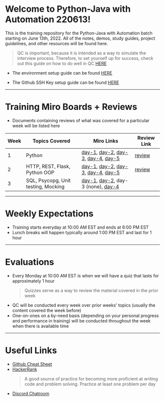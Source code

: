 # Welcome to Python-Java with Automation 220613!
This is the training repository for the Python-Java with Automation batch starting on June 13th, 2022. All of the notes, demos, study guides, project guidelines, and other resources will be found here.

> QC is important, because it is intended as a way to simulate the interview process. Therefore, to set yourself up for success, check out this guide on how to do well in QC [HERE](./qc-tips.md)

*  The environment setup guide can be found [HERE](https://github.com/220613-pwa-ext/environment-setup)

* The Github SSH Key setup guide can be found [HERE](https://github.com/java-gcp-220228/training/blob/main/github-ssh/README.md)

---

# Training Miro Boards + Reviews
* Documents containing reviews of what was covered for a particular week will be listed here

| Week | Topics Covered | Miro Links | Review Link |
| ---- | -------------- | --------- | ---------- |
| 1 | Python | [day-1](https://miro.com/app/board/uXjVOtHw8pA=/?share_link_id=338516573304), [day-2](https://miro.com/app/board/uXjVOtbh1ts=/?share_link_id=519852569851), [day-3](https://miro.com/app/board/uXjVOsy0a_s=/?share_link_id=636704378349), [day-4](https://miro.com/app/board/uXjVOsBHAAE=/?share_link_id=173488968274), [day-5](https://miro.com/app/board/uXjVOsQPfhI=/?share_link_id=578898129378) | [review](./review/week-1.md) |
| 2 | HTTP, REST, Flask, Python OOP | [day-1](https://miro.com/app/board/uXjVOrzhQcw=/?share_link_id=897787260212), [day-2](https://miro.com/app/board/uXjVOrEGWfw=/?share_link_id=48360575489), [day-3](https://miro.com/app/board/uXjVOrZvfFU=/?share_link_id=269869755413), [day-4](https://miro.com/app/board/uXjVOrZvfFU=/?share_link_id=875048102643), [day-5](https://miro.com/app/board/uXjVOqH0_5Q=/?share_link_id=325820228197) | [review](./review/week-2.md)
| 3 | SQL, Psycopg, Unit testing, Mocking | [day-1](https://miro.com/app/board/uXjVOqf7R70=/?share_link_id=43962985364), [day-2](https://miro.com/app/board/uXjVOpwD-oI=/?share_link_id=601658154393), day-3 (none), [day-4](https://miro.com/app/board/uXjVOpUDt40=/?share_link_id=342888860213) | |
---

# Weekly Expectations
* Training starts everyday at 10:00 AM EST and ends at 6:00 PM EST
* Lunch breaks will happen typically around 1:00 PM EST and last for 1 hour

---

# Evaluations
* Every Monday at 10:00 AM EST is when we will have a quiz that lasts for approximately 1 hour
    > Quizzes serve as a way to review the material covered in the prior week
* QC will be conducted every week over prior weeks' topics (usually the content covered the week before)
* One-on-ones on a by-need basis (depending on your personal progress and performance in training) will be conducted throughout the week when there is available time

---

# Useful Links
* [Github Cheat Sheet](https://i.redd.it/8341g68g1v7y.png)
* [HackerRank](https://www.hackerrank.com/)
    > A good source of practice for becoming more proficient at writing code and problem solving. Practice at least one problem per day
* [Discord Chatroom](https://discord.gg/U2sANNcCYm)
